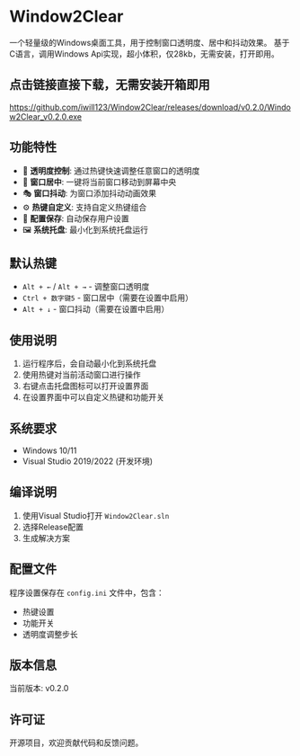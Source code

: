 # Window2Clear

一个轻量级的Windows桌面工具，用于控制窗口透明度、居中和抖动效果。
基于C语言，调用Windows Api实现，超小体积，仅28kb，无需安装，打开即用。

## 点击链接直接下载，无需安装开箱即用
https://github.com/iwill123/Window2Clear/releases/download/v0.2.0/Window2Clear_v0.2.0.exe

## 功能特性

- 🔄 **透明度控制**: 通过热键快速调整任意窗口的透明度
- 🎯 **窗口居中**: 一键将当前窗口移动到屏幕中央
- 🎭 **窗口抖动**: 为窗口添加抖动动画效果
- ⚙️ **热键自定义**: 支持自定义热键组合
- 💾 **配置保存**: 自动保存用户设置
- 🖼️ **系统托盘**: 最小化到系统托盘运行

## 默认热键

- `Alt + ←` / `Alt + →` - 调整窗口透明度
- `Ctrl + 数字键5` - 窗口居中（需要在设置中启用）
- `Alt + ↓` - 窗口抖动（需要在设置中启用）

## 使用说明

1. 运行程序后，会自动最小化到系统托盘
2. 使用热键对当前活动窗口进行操作
3. 右键点击托盘图标可以打开设置界面
4. 在设置界面中可以自定义热键和功能开关

## 系统要求

- Windows 10/11
- Visual Studio 2019/2022 (开发环境)

## 编译说明

1. 使用Visual Studio打开 `Window2Clear.sln`
2. 选择Release配置
3. 生成解决方案

## 配置文件

程序设置保存在 `config.ini` 文件中，包含：
- 热键设置
- 功能开关
- 透明度调整步长

## 版本信息

当前版本: v0.2.0

## 许可证

开源项目，欢迎贡献代码和反馈问题。
